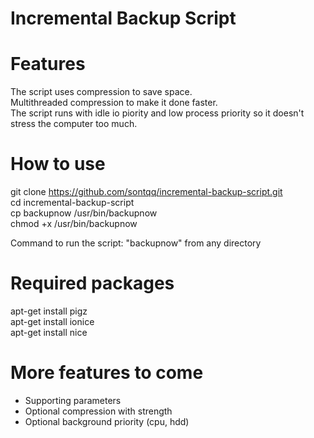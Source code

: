 # Incremental Backup Script

# Features
The script uses compression to save space. <br />
Multithreaded compression to make it done faster. <br />
The script runs with idle io piority and low process priority so it doesn't stress the computer too much. <br />

# How to use
git clone https://github.com/sontqq/incremental-backup-script.git <br />
cd incremental-backup-script <br />
cp backupnow /usr/bin/backupnow <br />
chmod +x /usr/bin/backupnow <br />

Command to run the script: "backupnow" from any directory <br />

# Required packages
apt-get install pigz <br />
apt-get install ionice <br />
apt-get install nice <br />

# More features to come
- Supporting parameters <br />
- Optional compression with strength <br />
- Optional background priority (cpu, hdd) <br />

